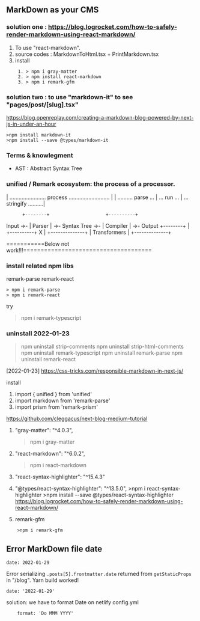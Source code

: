 ## MarkDown as your CMS

### solution one : https://blog.logrocket.com/how-to-safely-render-markdown-using-react-markdown/

1. To use "react-markdown".
2. source codes : MarkdownToHtml.tsx + PrintMarkdown.tsx
3. install
   ```
    1. > npm i gray-matter
    2. > npm install react-markdown
    3. > npm i remark-gfm
   ```

### solution two : to use "markdown-it" to see "pages/post/[slug].tsx"

https://blog.openreplay.com/creating-a-markdown-blog-powered-by-next-js-in-under-an-hour

```
>npm install markdown-it
>npm install --save @types/markdown-it
```

### Terms & knowlegment

- AST : Abstract Syntax Tree

### unified / Remark ecosystem: the process of a processor.

| ........................ process ........................... |
| .......... parse ... | ... run ... | ... stringify ..........|

          +--------+                     +----------+

Input ->- | Parser | ->- Syntax Tree ->- | Compiler | ->- Output
+--------+ | +----------+
X
|
+--------------+
| Transformers |
+--------------+

===========Below not work!!!=====================================

### install related npm libs

remark-parse
remark-react

```
> npm i remark-parse
> npm i remark-react
```

try

> npm i remark-typescript

### uninstall 2022-01-23

> npm uninstall strip-comments
> npm uninstall strip-html-comments
> npm uninstall remark-typescript
> npm uninstall remark-parse
> npm uninstall remark-react

[2022-01-23]
https://css-tricks.com/responsible-markdown-in-next-js/

install

1. import { unified } from 'unified'
2. import markdown from 'remark-parse'
3. import prism from 'remark-prism'

https://github.com/cleggacus/next-blog-medium-tutorial

1.  "gray-matter": "^4.0.3",
    > npm i gray-matter
2.  "react-markdown": "^6.0.2",
    > npm i react-markdown
3.  "react-syntax-highlighter": "^15.4.3"
4.  "@types/react-syntax-highlighter": "^13.5.0", >npm i react-syntax-highlighter >npm install --save @types/react-syntax-highlighter
    https://blog.logrocket.com/how-to-safely-render-markdown-using-react-markdown/

5.  remark-gfm

```
    >npm i remark-gfm
```

## Error MarkDown file date

```
date: 2022-01-29
```

Error serializing `.posts[5].frontmatter.date` returned from `getStaticProps` in "/blog".
Yarn build worked!

```
date: '2022-01-29'
```

solution: we have to format Date
on netlify config.yml

```
    format: 'Do MMM YYYY'
```
